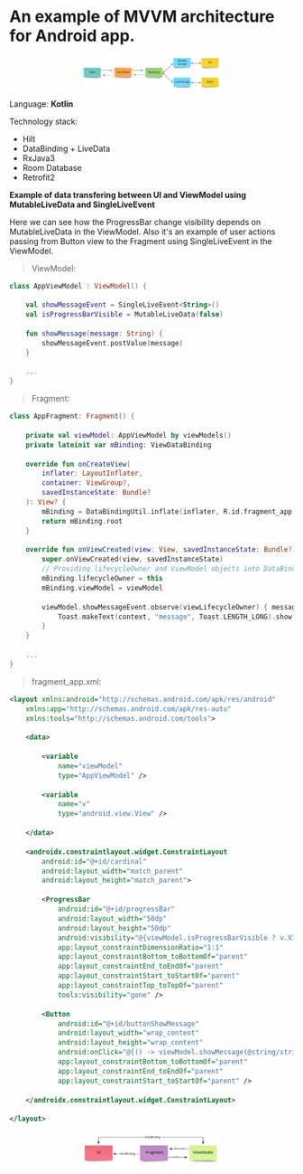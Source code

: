 # An example of MVVM architecture for Android app.

<p align="center">
<img src="images/mvvm_diagram.png" alt="MVVM diagram" style="max-width:250px;">
</p>

Language: **Kotlin**

Technology stack:
- Hilt
- DataBinding + LiveData
- RxJava3
- Room Database
- Retrofit2


**Example of data transfering between UI and ViewModel using MutableLiveData and SingleLiveEvent**

Here we can see how the ProgressBar change visibility depends on MutableLiveData in the ViewModel.
Also it's an example of user actions passing from Button view to the Fragment using SingleLiveEvent in the ViewModel.

>ViewModel:

```kotlin
class AppViewModel : ViewModel() {

    val showMessageEvent = SingleLiveEvent<String>()
    val isProgressBarVisible = MutableLiveData(false)
    
    fun showMessage(message: String) {
        showMessageEvent.postValue(message)
    }
    
    ...
}
```

>Fragment:
```kotlin
class AppFragment: Fragment() {

    private val viewModel: AppViewModel by viewModels()
    private lateinit var mBinding: ViewDataBinding

    override fun onCreateView(
        inflater: LayoutInflater,
        container: ViewGroup?,
        savedInstanceState: Bundle?
    ): View? {
        mBinding = DataBindingUtil.inflate(inflater, R.id.fragment_app, container, false)
        return mBinding.root
    }

    override fun onViewCreated(view: View, savedInstanceState: Bundle?) {
        super.onViewCreated(view, savedInstanceState)
        // Providing lifecycleOwner and ViewModel objects into DataBinding
        mBinding.lifecycleOwner = this
        mBinding.viewModel = viewModel
        
        viewModel.showMessageEvent.observe(viewLifecycleOwner) { message ->
            Toast.makeText(context, "message", Toast.LENGTH_LONG).show()
        }
    }   
   
    ...
}    
```

>fragment_app.xml:
```xml
<layout xmlns:android="http://schemas.android.com/apk/res/android"
    xmlns:app="http://schemas.android.com/apk/res-auto"
    xmlns:tools="http://schemas.android.com/tools">

    <data>

        <variable
            name="viewModel"
            type="AppViewModel" />

        <variable
            name="v"
            type="android.view.View" />

    </data>

    <androidx.constraintlayout.widget.ConstraintLayout
        android:id="@+id/cardinal"
        android:layout_width="match_parent"
        android:layout_height="match_parent">
      
        <ProgressBar
            android:id="@+id/progressBar"
            android:layout_width="50dp"
            android:layout_height="50dp"
            android:visibility="@{viewModel.isProgressBarVisible ? v.VISIBLE : v.GONE}"
            app:layout_constraintDimensionRatio="1:1"
            app:layout_constraintBottom_toBottomOf="parent"
            app:layout_constraintEnd_toEndOf="parent"
            app:layout_constraintStart_toStartOf="parent"
            app:layout_constraintTop_toTopOf="parent"
            tools:visibility="gone" />
      
        <Button
            android:id="@+id/buttonShowMessage"
            android:layout_width="wrap_content"
            android:layout_height="wrap_content"
            android:onClick="@{() -> viewModel.showMessage(@string/string_from_resources)}"
            app:layout_constraintBottom_toBottomOf="parent"
            app:layout_constraintEnd_toEndOf="parent"
            app:layout_constraintStart_toStartOf="parent" />
      
    </androidx.constraintlayout.widget.ConstraintLayout>

</layout>
```

<p align="center">
<img src="images/live_data.png" alt="LiveData diagram" style="max-width:250px;">
</p>

